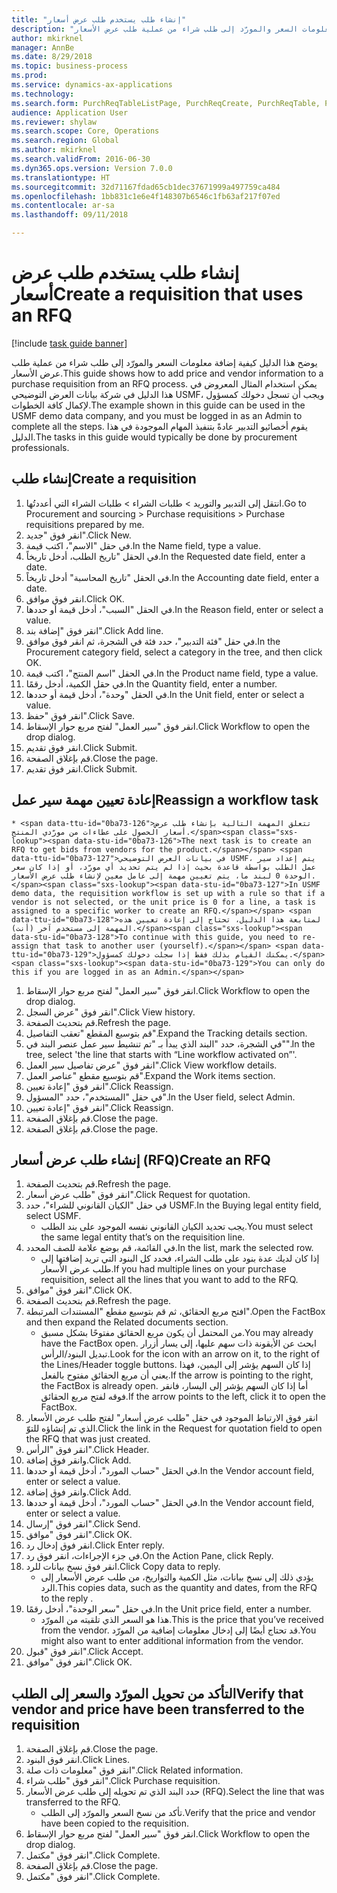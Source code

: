 ```yaml
--- 
title: "إنشاء طلب يستخدم طلب عرض أسعار"
description: "يوضح هذا الدليل كيفية إضافة معلومات السعر والمورّد إلى طلب شراء من عملية طلب عرض الأسعار."
author: mkirknel
manager: AnnBe
ms.date: 8/29/2018
ms.topic: business-process
ms.prod: 
ms.service: dynamics-ax-applications
ms.technology: 
ms.search.form: PurchReqTableListPage, PurchReqCreate, PurchReqTable, PurchReqLineRelatedDocuments, EcoResCategorySingleLookup, PurchReqWorkflowDropDialog, WorkflowSubmitDialog, WorkflowStatus, WorkflowWorkItemActionDialog, WorkflowUserListLookup, PurchReqCopyRFQ, SysDataAreaSelectLookup, PurchRFQCaseTable, PurchRFQEditLines, PurchRFQReplyTable, UnitOfMeasureLookup
audience: Application User
ms.reviewer: shylaw
ms.search.scope: Core, Operations
ms.search.region: Global
ms.author: mkirknel
ms.search.validFrom: 2016-06-30
ms.dyn365.ops.version: Version 7.0.0
ms.translationtype: HT
ms.sourcegitcommit: 32d71167fdad65cb1dec37671999a497759ca484
ms.openlocfilehash: 1bb831c1e6e4f148307b6546c1fb63af217f07ed
ms.contentlocale: ar-sa
ms.lasthandoff: 09/11/2018

---
```

# <a name="create-a-requisition-that-uses-an-rfq"></a><span data-ttu-id="0ba73-103">إنشاء طلب يستخدم طلب عرض أسعار</span><span class="sxs-lookup"><span data-stu-id="0ba73-103">Create a requisition that uses an RFQ</span></span>

[!include [task guide banner](../../includes/task-guide-banner.md)]

<span data-ttu-id="0ba73-104">يوضح هذا الدليل كيفية إضافة معلومات السعر والمورّد إلى طلب شراء من عملية طلب عرض الأسعار.</span><span class="sxs-lookup"><span data-stu-id="0ba73-104">This guide shows how to add price and vendor information to a purchase requisition from an RFQ process.</span></span> <span data-ttu-id="0ba73-105">يمكن استخدام المثال المعروض في هذا الدليل في شركة بيانات العرض التوضيحي USMF، ويجب أن تسجل دخولك كمسؤول لإكمال كافة الخطوات.</span><span class="sxs-lookup"><span data-stu-id="0ba73-105">The example shown in this guide can be used in the USMF demo data company, and you must be logged in as an Admin to complete all the steps.</span></span> <span data-ttu-id="0ba73-106">يقوم أخصائيو التدبير عادةً بتنفيذ المهام الموجودة في هذا الدليل.</span><span class="sxs-lookup"><span data-stu-id="0ba73-106">The tasks in this guide would typically be done by procurement professionals.</span></span>


## <a name="create-a-requisition"></a><span data-ttu-id="0ba73-107">إنشاء طلب</span><span class="sxs-lookup"><span data-stu-id="0ba73-107">Create a requisition</span></span>
1. <span data-ttu-id="0ba73-108">انتقل إلى التدبير والتوريد > طلبات الشراء > طلبات الشراء التي أعددتُها.</span><span class="sxs-lookup"><span data-stu-id="0ba73-108">Go to Procurement and sourcing > Purchase requisitions > Purchase requisitions prepared by me.</span></span>
2. <span data-ttu-id="0ba73-109">انقر فوق "جديد".</span><span class="sxs-lookup"><span data-stu-id="0ba73-109">Click New.</span></span>
3. <span data-ttu-id="0ba73-110">في حقل "الاسم"، اكتب قيمة.</span><span class="sxs-lookup"><span data-stu-id="0ba73-110">In the Name field, type a value.</span></span>
4. <span data-ttu-id="0ba73-111">في الحقل "تاريخ الطلب، أدخل تاريخاً.</span><span class="sxs-lookup"><span data-stu-id="0ba73-111">In the Requested date field, enter a date.</span></span>
5. <span data-ttu-id="0ba73-112">في الحقل "تاريخ المحاسبة" أدخل تاريخاً.</span><span class="sxs-lookup"><span data-stu-id="0ba73-112">In the Accounting date field, enter a date.</span></span>
6. <span data-ttu-id="0ba73-113">انقر فوق موافق.</span><span class="sxs-lookup"><span data-stu-id="0ba73-113">Click OK.</span></span>
7. <span data-ttu-id="0ba73-114">في الحقل "السبب"، أدخل قيمة أو حددها.</span><span class="sxs-lookup"><span data-stu-id="0ba73-114">In the Reason field, enter or select a value.</span></span>
8. <span data-ttu-id="0ba73-115">انقر فوق "إضافة بند".</span><span class="sxs-lookup"><span data-stu-id="0ba73-115">Click Add line.</span></span>
9. <span data-ttu-id="0ba73-116">في حقل "فئة التدبير"، حدد فئة في الشجرة، ثم انقر فوق موافق.</span><span class="sxs-lookup"><span data-stu-id="0ba73-116">In the Procurement category field, select a category in the tree, and then click OK.</span></span>
10. <span data-ttu-id="0ba73-117">في الحقل "اسم المنتج"، اكتب قيمة.</span><span class="sxs-lookup"><span data-stu-id="0ba73-117">In the Product name field, type a value.</span></span>
11. <span data-ttu-id="0ba73-118">في حقل الكمية، أدخل رقمًا.</span><span class="sxs-lookup"><span data-stu-id="0ba73-118">In the Quantity field, enter a number.</span></span>
12. <span data-ttu-id="0ba73-119">في الحقل "وحدة"، أدخل قيمة أو حددها.</span><span class="sxs-lookup"><span data-stu-id="0ba73-119">In the Unit field, enter or select a value.</span></span>
13. <span data-ttu-id="0ba73-120">انقر فوق "حفظ".</span><span class="sxs-lookup"><span data-stu-id="0ba73-120">Click Save.</span></span>
14. <span data-ttu-id="0ba73-121">انقر فوق "سير العمل" لفتح مربع حوار الإسقاط‬.</span><span class="sxs-lookup"><span data-stu-id="0ba73-121">Click Workflow to open the drop dialog.</span></span>
15. <span data-ttu-id="0ba73-122">انقر فوق تقديم.</span><span class="sxs-lookup"><span data-stu-id="0ba73-122">Click Submit.</span></span>
16. <span data-ttu-id="0ba73-123">قم بإغلاق الصفحة.</span><span class="sxs-lookup"><span data-stu-id="0ba73-123">Close the page.</span></span>
17. <span data-ttu-id="0ba73-124">انقر فوق تقديم.</span><span class="sxs-lookup"><span data-stu-id="0ba73-124">Click Submit.</span></span>

## <a name="reassign-a-workflow-task"></a><span data-ttu-id="0ba73-125">إعادة تعيين مهمة سير عمل</span><span class="sxs-lookup"><span data-stu-id="0ba73-125">Reassign a workflow task</span></span>
    * <span data-ttu-id="0ba73-126">تتعلق المهمة التالية بإنشاء طلب عرض أسعار الحصول على عطاءات من مورّدي المنتج.</span><span class="sxs-lookup"><span data-stu-id="0ba73-126">The next task is to create an RFQ to get bids from vendors for the product.</span></span> <span data-ttu-id="0ba73-127">في بيانات العرض التوضيحي USMF، يتم إعداد سير عمل الطلب بواسطة قاعدة بحيث إذا لم يتم تحديد أي مورّد، أو إذا كان سعر الوحدة 0 لبند ما، يتم تعيين مهمة إلى عامل معين لإنشاء طلب عرض الأسعار.</span><span class="sxs-lookup"><span data-stu-id="0ba73-127">In USMF demo data, the requisition workflow is set up with a rule so that if a vendor is not selected, or the unit price is 0 for a line, a task is assigned to a specific worker to create an RFQ.</span></span> <span data-ttu-id="0ba73-128">لمتابعة هذا الدليل، تحتاج إلى إعادة تعيين هذه المهمة إلى مستخدم آخر (أنت).</span><span class="sxs-lookup"><span data-stu-id="0ba73-128">To continue with this guide, you need to re-assign that task to another user (yourself).</span></span> <span data-ttu-id="0ba73-129">يمكنك القيام بذلك فقط إذا سجلت دخولك كمسؤول.</span><span class="sxs-lookup"><span data-stu-id="0ba73-129">You can only do this if you are logged in as an Admin.</span></span>  
1. <span data-ttu-id="0ba73-130">انقر فوق "سير العمل" لفتح مربع حوار الإسقاط‬.</span><span class="sxs-lookup"><span data-stu-id="0ba73-130">Click Workflow to open the drop dialog.</span></span>
2. <span data-ttu-id="0ba73-131">انقر فوق "عرض السجل".</span><span class="sxs-lookup"><span data-stu-id="0ba73-131">Click View history.</span></span>
3. <span data-ttu-id="0ba73-132">قم بتحديث الصفحة.</span><span class="sxs-lookup"><span data-stu-id="0ba73-132">Refresh the page.</span></span>
4. <span data-ttu-id="0ba73-133">قم بتوسيع المقطع "تعقب التفاصيل‬".</span><span class="sxs-lookup"><span data-stu-id="0ba73-133">Expand the Tracking details section.</span></span>
5. <span data-ttu-id="0ba73-134">في الشجرة، حدد "البند الذي يبدأ بـ "تم تنشيط سير عمل عنصر البند في"".</span><span class="sxs-lookup"><span data-stu-id="0ba73-134">In the tree, select 'the line that starts with “Line workflow activated on”'.</span></span>
6. <span data-ttu-id="0ba73-135">انقر فوق "عرض تفاصيل سير العمل".</span><span class="sxs-lookup"><span data-stu-id="0ba73-135">Click View workflow details.</span></span>
7. <span data-ttu-id="0ba73-136">قم بتوسيع مقطع "عناصر العمل".</span><span class="sxs-lookup"><span data-stu-id="0ba73-136">Expand the Work items section.</span></span>
8. <span data-ttu-id="0ba73-137">انقر فوق "إعادة تعيين".</span><span class="sxs-lookup"><span data-stu-id="0ba73-137">Click Reassign.</span></span>
9. <span data-ttu-id="0ba73-138">في حقل "المستخدم"، حدد "المسؤول".</span><span class="sxs-lookup"><span data-stu-id="0ba73-138">In the User field, select Admin.</span></span>
10. <span data-ttu-id="0ba73-139">انقر فوق "إعادة تعيين".</span><span class="sxs-lookup"><span data-stu-id="0ba73-139">Click Reassign.</span></span>
11. <span data-ttu-id="0ba73-140">قم بإغلاق الصفحة.</span><span class="sxs-lookup"><span data-stu-id="0ba73-140">Close the page.</span></span>
12. <span data-ttu-id="0ba73-141">قم بإغلاق الصفحة.</span><span class="sxs-lookup"><span data-stu-id="0ba73-141">Close the page.</span></span>

## <a name="create-an-rfq"></a><span data-ttu-id="0ba73-142">إنشاء طلب عرض أسعار (RFQ)</span><span class="sxs-lookup"><span data-stu-id="0ba73-142">Create an RFQ</span></span>
1. <span data-ttu-id="0ba73-143">قم بتحديث الصفحة.</span><span class="sxs-lookup"><span data-stu-id="0ba73-143">Refresh the page.</span></span>
2. <span data-ttu-id="0ba73-144">انقر فوق "طلب عرض أسعار".</span><span class="sxs-lookup"><span data-stu-id="0ba73-144">Click Request for quotation.</span></span>
3. <span data-ttu-id="0ba73-145">في حقل "الكيان القانوني للشراء"، حدد USMF.</span><span class="sxs-lookup"><span data-stu-id="0ba73-145">In the Buying legal entity field, select USMF.</span></span>
    * <span data-ttu-id="0ba73-146">يجب تحديد الكيان القانوني نفسه الموجود على بند الطلب.</span><span class="sxs-lookup"><span data-stu-id="0ba73-146">You must select the same legal entity that’s on the requisition line.</span></span>  
4. <span data-ttu-id="0ba73-147">في القائمة، قم بوضع علامة للصف المحدد.</span><span class="sxs-lookup"><span data-stu-id="0ba73-147">In the list, mark the selected row.</span></span>
    * <span data-ttu-id="0ba73-148">إذا كان لديك عدة بنود على طلب الشراء، فحدد كل البنود التي تريد إضافتها إلى طلب عرض الأسعار.</span><span class="sxs-lookup"><span data-stu-id="0ba73-148">If you had multiple lines on your purchase requisition, select all the lines that you want to add to the RFQ.</span></span>  
5. <span data-ttu-id="0ba73-149">انقر فوق "موافق".</span><span class="sxs-lookup"><span data-stu-id="0ba73-149">Click OK.</span></span>
6. <span data-ttu-id="0ba73-150">قم بتحديث الصفحة.</span><span class="sxs-lookup"><span data-stu-id="0ba73-150">Refresh the page.</span></span>
7. <span data-ttu-id="0ba73-151">افتح مربع الحقائق، ثم قم بتوسيع مقطع "المستندات المرتبطة".</span><span class="sxs-lookup"><span data-stu-id="0ba73-151">Open the FactBox and then expand the Related documents section.</span></span>
    * <span data-ttu-id="0ba73-152">من المحتمل أن يكون مربع الحقائق مفتوحًا بشكل مسبق.</span><span class="sxs-lookup"><span data-stu-id="0ba73-152">You may already have the FactBox open.</span></span> <span data-ttu-id="0ba73-153">ابحث عن الأيقونة ذات سهم عليها، إلى يسار أزرار تبديل البنود/الرأس.</span><span class="sxs-lookup"><span data-stu-id="0ba73-153">Look for the icon with an arrow on it, to the right of the Lines/Header toggle buttons.</span></span> <span data-ttu-id="0ba73-154">إذا كان السهم يؤشر إلى اليمين، فهذا يعني أن مربع الحقائق مفتوح بالفعل.</span><span class="sxs-lookup"><span data-stu-id="0ba73-154">If the arrow is pointing to the right, the FactBox is already open.</span></span> <span data-ttu-id="0ba73-155">أما إذا كان السهم يؤشر إلى اليسار، فانقر فوقه لفتح مربع الحقائق.</span><span class="sxs-lookup"><span data-stu-id="0ba73-155">If the arrow points to the left, click it to open the FactBox.</span></span>  
8. <span data-ttu-id="0ba73-156">انقر فوق الارتباط الموجود في حقل "طلب عرض أسعار" لفتح طلب عرض الأسعار الذي تم إنشاؤه للتوّ.</span><span class="sxs-lookup"><span data-stu-id="0ba73-156">Click the link in the Request for quotation field to open the RFQ that was just created.</span></span>
9. <span data-ttu-id="0ba73-157">انقر فوق "الرأس".</span><span class="sxs-lookup"><span data-stu-id="0ba73-157">Click Header.</span></span>
10. <span data-ttu-id="0ba73-158">وانقر فوق إضافة.</span><span class="sxs-lookup"><span data-stu-id="0ba73-158">Click Add.</span></span>
11. <span data-ttu-id="0ba73-159">في الحقل "حساب المورد"، أدخل قيمة أو حددها.</span><span class="sxs-lookup"><span data-stu-id="0ba73-159">In the Vendor account field, enter or select a value.</span></span>
12. <span data-ttu-id="0ba73-160">وانقر فوق إضافة.</span><span class="sxs-lookup"><span data-stu-id="0ba73-160">Click Add.</span></span>
13. <span data-ttu-id="0ba73-161">في الحقل "حساب المورد"، أدخل قيمة أو حددها.</span><span class="sxs-lookup"><span data-stu-id="0ba73-161">In the Vendor account field, enter or select a value.</span></span>
14. <span data-ttu-id="0ba73-162">انقر فوق "إرسال".</span><span class="sxs-lookup"><span data-stu-id="0ba73-162">Click Send.</span></span>
15. <span data-ttu-id="0ba73-163">انقر فوق "موافق".</span><span class="sxs-lookup"><span data-stu-id="0ba73-163">Click OK.</span></span>
16. <span data-ttu-id="0ba73-164">انقر فوق إدخال رد.</span><span class="sxs-lookup"><span data-stu-id="0ba73-164">Click Enter reply.</span></span>
17. <span data-ttu-id="0ba73-165">في جزء الإجراءات، انقر فوق رد.</span><span class="sxs-lookup"><span data-stu-id="0ba73-165">On the Action Pane, click Reply.</span></span>
18. <span data-ttu-id="0ba73-166">انقر فوق نسخ بيانات للرد.</span><span class="sxs-lookup"><span data-stu-id="0ba73-166">Click Copy data to reply.</span></span>
    * <span data-ttu-id="0ba73-167">يؤدي ذلك إلى نسخ بيانات، مثل الكمية والتواريخ، من طلب عرض الأسعار إلى الرد.</span><span class="sxs-lookup"><span data-stu-id="0ba73-167">This copies data, such as the quantity and dates, from the RFQ to the reply .</span></span>  
19. <span data-ttu-id="0ba73-168">في حقل "سعر الوحدة"، أدخل رقمًا.</span><span class="sxs-lookup"><span data-stu-id="0ba73-168">In the Unit price field, enter a number.</span></span>
    * <span data-ttu-id="0ba73-169">هذا هو السعر الذي تلقيته من المورّد.</span><span class="sxs-lookup"><span data-stu-id="0ba73-169">This is the price that you’ve received from the vendor.</span></span> <span data-ttu-id="0ba73-170">قد تحتاج أيضًا إلى إدخال معلومات إضافية من المورّد.</span><span class="sxs-lookup"><span data-stu-id="0ba73-170">You might also want to enter additional information from the vendor.</span></span>  
20. <span data-ttu-id="0ba73-171">انقر فوق "قبول".</span><span class="sxs-lookup"><span data-stu-id="0ba73-171">Click Accept.</span></span>
21. <span data-ttu-id="0ba73-172">انقر فوق "موافق".</span><span class="sxs-lookup"><span data-stu-id="0ba73-172">Click OK.</span></span>

## <a name="verify-that-vendor-and-price-have-been-transferred-to-the-requisition"></a><span data-ttu-id="0ba73-173">التأكد من تحويل المورّد والسعر إلى الطلب</span><span class="sxs-lookup"><span data-stu-id="0ba73-173">Verify that vendor and price have been transferred to the requisition</span></span>
1. <span data-ttu-id="0ba73-174">قم بإغلاق الصفحة.</span><span class="sxs-lookup"><span data-stu-id="0ba73-174">Close the page.</span></span>
2. <span data-ttu-id="0ba73-175">انقر فوق البنود.</span><span class="sxs-lookup"><span data-stu-id="0ba73-175">Click Lines.</span></span>
3. <span data-ttu-id="0ba73-176">انقر فوق "معلومات ذات صلة".</span><span class="sxs-lookup"><span data-stu-id="0ba73-176">Click Related information.</span></span>
4. <span data-ttu-id="0ba73-177">انقر فوق "طلب شراء".</span><span class="sxs-lookup"><span data-stu-id="0ba73-177">Click Purchase requisition.</span></span>
5. <span data-ttu-id="0ba73-178">حدد البند الذي تم تحويله إلى طلب عرض الأسعار (RFQ).</span><span class="sxs-lookup"><span data-stu-id="0ba73-178">Select the line that was transferred to the RFQ.</span></span>
    * <span data-ttu-id="0ba73-179">تأكد من نسخ السعر والمورّد إلى الطلب.</span><span class="sxs-lookup"><span data-stu-id="0ba73-179">Verify that the price and vendor have been copied to the requisition.</span></span>  
6. <span data-ttu-id="0ba73-180">انقر فوق "سير العمل" لفتح مربع حوار الإسقاط‬.</span><span class="sxs-lookup"><span data-stu-id="0ba73-180">Click Workflow to open the drop dialog.</span></span>
7. <span data-ttu-id="0ba73-181">انقر فوق "مكتمل".</span><span class="sxs-lookup"><span data-stu-id="0ba73-181">Click Complete.</span></span>
8. <span data-ttu-id="0ba73-182">قم بإغلاق الصفحة.</span><span class="sxs-lookup"><span data-stu-id="0ba73-182">Close the page.</span></span>
9. <span data-ttu-id="0ba73-183">انقر فوق "مكتمل".</span><span class="sxs-lookup"><span data-stu-id="0ba73-183">Click Complete.</span></span>


